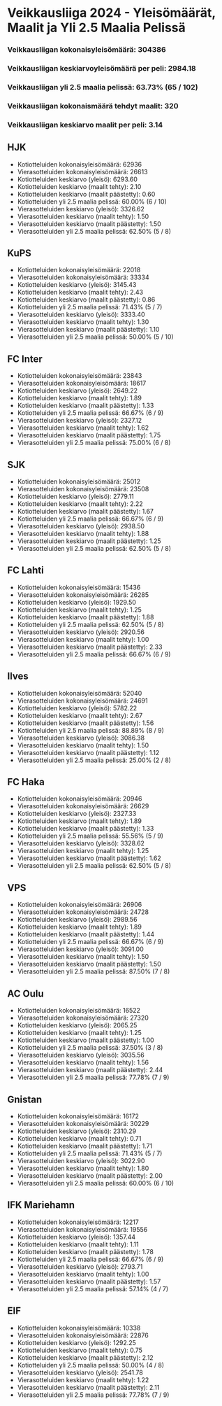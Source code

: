 # Veikkausliiga 2024 - Yleisömäärät, Maalit ja Yli 2.5 Maalia Pelissä

### Veikkausliigan kokonaisyleisömäärä: 304386
### Veikkausliigan keskiarvoyleisömäärä per peli: 2984.18
### Veikkausliigan yli 2.5 maalia pelissä: 63.73% (65 / 102)
### Veikkausliigan kokonaismäärä tehdyt maalit: 320
### Veikkausliigan keskiarvo maalit per peli: 3.14

## HJK
- Kotiotteluiden kokonaisyleisömäärä: 62936
- Vierasotteluiden kokonaisyleisömäärä: 26613
- Kotiotteluiden keskiarvo (yleisö): 6293.60
- Kotiotteluiden keskiarvo (maalit tehty): 2.10
- Kotiotteluiden keskiarvo (maalit päästetty): 0.60
- Kotiotteluiden yli 2.5 maalia pelissä: 60.00% (6 / 10)
- Vierasotteluiden keskiarvo (yleisö): 3326.62
- Vierasotteluiden keskiarvo (maalit tehty): 1.50
- Vierasotteluiden keskiarvo (maalit päästetty): 1.50
- Vierasotteluiden yli 2.5 maalia pelissä: 62.50% (5 / 8)

## KuPS
- Kotiotteluiden kokonaisyleisömäärä: 22018
- Vierasotteluiden kokonaisyleisömäärä: 33334
- Kotiotteluiden keskiarvo (yleisö): 3145.43
- Kotiotteluiden keskiarvo (maalit tehty): 2.43
- Kotiotteluiden keskiarvo (maalit päästetty): 0.86
- Kotiotteluiden yli 2.5 maalia pelissä: 71.43% (5 / 7)
- Vierasotteluiden keskiarvo (yleisö): 3333.40
- Vierasotteluiden keskiarvo (maalit tehty): 1.30
- Vierasotteluiden keskiarvo (maalit päästetty): 1.10
- Vierasotteluiden yli 2.5 maalia pelissä: 50.00% (5 / 10)

## FC Inter
- Kotiotteluiden kokonaisyleisömäärä: 23843
- Vierasotteluiden kokonaisyleisömäärä: 18617
- Kotiotteluiden keskiarvo (yleisö): 2649.22
- Kotiotteluiden keskiarvo (maalit tehty): 1.89
- Kotiotteluiden keskiarvo (maalit päästetty): 1.33
- Kotiotteluiden yli 2.5 maalia pelissä: 66.67% (6 / 9)
- Vierasotteluiden keskiarvo (yleisö): 2327.12
- Vierasotteluiden keskiarvo (maalit tehty): 1.62
- Vierasotteluiden keskiarvo (maalit päästetty): 1.75
- Vierasotteluiden yli 2.5 maalia pelissä: 75.00% (6 / 8)

## SJK
- Kotiotteluiden kokonaisyleisömäärä: 25012
- Vierasotteluiden kokonaisyleisömäärä: 23508
- Kotiotteluiden keskiarvo (yleisö): 2779.11
- Kotiotteluiden keskiarvo (maalit tehty): 2.22
- Kotiotteluiden keskiarvo (maalit päästetty): 1.67
- Kotiotteluiden yli 2.5 maalia pelissä: 66.67% (6 / 9)
- Vierasotteluiden keskiarvo (yleisö): 2938.50
- Vierasotteluiden keskiarvo (maalit tehty): 1.88
- Vierasotteluiden keskiarvo (maalit päästetty): 1.25
- Vierasotteluiden yli 2.5 maalia pelissä: 62.50% (5 / 8)

## FC Lahti
- Kotiotteluiden kokonaisyleisömäärä: 15436
- Vierasotteluiden kokonaisyleisömäärä: 26285
- Kotiotteluiden keskiarvo (yleisö): 1929.50
- Kotiotteluiden keskiarvo (maalit tehty): 1.25
- Kotiotteluiden keskiarvo (maalit päästetty): 1.88
- Kotiotteluiden yli 2.5 maalia pelissä: 62.50% (5 / 8)
- Vierasotteluiden keskiarvo (yleisö): 2920.56
- Vierasotteluiden keskiarvo (maalit tehty): 1.00
- Vierasotteluiden keskiarvo (maalit päästetty): 2.33
- Vierasotteluiden yli 2.5 maalia pelissä: 66.67% (6 / 9)

## Ilves
- Kotiotteluiden kokonaisyleisömäärä: 52040
- Vierasotteluiden kokonaisyleisömäärä: 24691
- Kotiotteluiden keskiarvo (yleisö): 5782.22
- Kotiotteluiden keskiarvo (maalit tehty): 2.67
- Kotiotteluiden keskiarvo (maalit päästetty): 1.56
- Kotiotteluiden yli 2.5 maalia pelissä: 88.89% (8 / 9)
- Vierasotteluiden keskiarvo (yleisö): 3086.38
- Vierasotteluiden keskiarvo (maalit tehty): 1.50
- Vierasotteluiden keskiarvo (maalit päästetty): 1.12
- Vierasotteluiden yli 2.5 maalia pelissä: 25.00% (2 / 8)

## FC Haka
- Kotiotteluiden kokonaisyleisömäärä: 20946
- Vierasotteluiden kokonaisyleisömäärä: 26629
- Kotiotteluiden keskiarvo (yleisö): 2327.33
- Kotiotteluiden keskiarvo (maalit tehty): 1.89
- Kotiotteluiden keskiarvo (maalit päästetty): 1.33
- Kotiotteluiden yli 2.5 maalia pelissä: 55.56% (5 / 9)
- Vierasotteluiden keskiarvo (yleisö): 3328.62
- Vierasotteluiden keskiarvo (maalit tehty): 1.25
- Vierasotteluiden keskiarvo (maalit päästetty): 1.62
- Vierasotteluiden yli 2.5 maalia pelissä: 62.50% (5 / 8)

## VPS
- Kotiotteluiden kokonaisyleisömäärä: 26906
- Vierasotteluiden kokonaisyleisömäärä: 24728
- Kotiotteluiden keskiarvo (yleisö): 2989.56
- Kotiotteluiden keskiarvo (maalit tehty): 1.89
- Kotiotteluiden keskiarvo (maalit päästetty): 1.44
- Kotiotteluiden yli 2.5 maalia pelissä: 66.67% (6 / 9)
- Vierasotteluiden keskiarvo (yleisö): 3091.00
- Vierasotteluiden keskiarvo (maalit tehty): 1.50
- Vierasotteluiden keskiarvo (maalit päästetty): 1.50
- Vierasotteluiden yli 2.5 maalia pelissä: 87.50% (7 / 8)

## AC Oulu
- Kotiotteluiden kokonaisyleisömäärä: 16522
- Vierasotteluiden kokonaisyleisömäärä: 27320
- Kotiotteluiden keskiarvo (yleisö): 2065.25
- Kotiotteluiden keskiarvo (maalit tehty): 1.25
- Kotiotteluiden keskiarvo (maalit päästetty): 1.00
- Kotiotteluiden yli 2.5 maalia pelissä: 37.50% (3 / 8)
- Vierasotteluiden keskiarvo (yleisö): 3035.56
- Vierasotteluiden keskiarvo (maalit tehty): 1.56
- Vierasotteluiden keskiarvo (maalit päästetty): 2.44
- Vierasotteluiden yli 2.5 maalia pelissä: 77.78% (7 / 9)

## Gnistan
- Kotiotteluiden kokonaisyleisömäärä: 16172
- Vierasotteluiden kokonaisyleisömäärä: 30229
- Kotiotteluiden keskiarvo (yleisö): 2310.29
- Kotiotteluiden keskiarvo (maalit tehty): 0.71
- Kotiotteluiden keskiarvo (maalit päästetty): 1.71
- Kotiotteluiden yli 2.5 maalia pelissä: 71.43% (5 / 7)
- Vierasotteluiden keskiarvo (yleisö): 3022.90
- Vierasotteluiden keskiarvo (maalit tehty): 1.80
- Vierasotteluiden keskiarvo (maalit päästetty): 2.00
- Vierasotteluiden yli 2.5 maalia pelissä: 60.00% (6 / 10)

## IFK Mariehamn
- Kotiotteluiden kokonaisyleisömäärä: 12217
- Vierasotteluiden kokonaisyleisömäärä: 19556
- Kotiotteluiden keskiarvo (yleisö): 1357.44
- Kotiotteluiden keskiarvo (maalit tehty): 1.11
- Kotiotteluiden keskiarvo (maalit päästetty): 1.78
- Kotiotteluiden yli 2.5 maalia pelissä: 66.67% (6 / 9)
- Vierasotteluiden keskiarvo (yleisö): 2793.71
- Vierasotteluiden keskiarvo (maalit tehty): 1.00
- Vierasotteluiden keskiarvo (maalit päästetty): 1.57
- Vierasotteluiden yli 2.5 maalia pelissä: 57.14% (4 / 7)

## EIF
- Kotiotteluiden kokonaisyleisömäärä: 10338
- Vierasotteluiden kokonaisyleisömäärä: 22876
- Kotiotteluiden keskiarvo (yleisö): 1292.25
- Kotiotteluiden keskiarvo (maalit tehty): 0.75
- Kotiotteluiden keskiarvo (maalit päästetty): 2.12
- Kotiotteluiden yli 2.5 maalia pelissä: 50.00% (4 / 8)
- Vierasotteluiden keskiarvo (yleisö): 2541.78
- Vierasotteluiden keskiarvo (maalit tehty): 1.22
- Vierasotteluiden keskiarvo (maalit päästetty): 2.11
- Vierasotteluiden yli 2.5 maalia pelissä: 77.78% (7 / 9)

